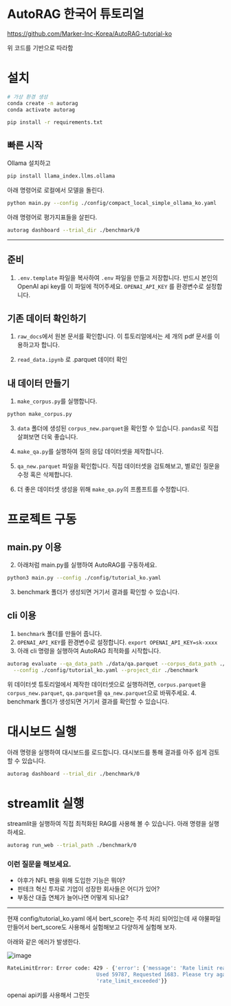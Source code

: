 # AutoRAG 한국어 튜토리얼

https://github.com/Marker-Inc-Korea/AutoRAG-tutorial-ko

위 코드를 기반으로 따라함

# 설치

```bash
# 가상 환경 생성 
conda create -n autorag 
conda activate autorag
```

```bash
pip install -r requirements.txt
```

## 빠른 시작 

Ollama 설치하고 

```bash
pip install llama_index.llms.ollama
```

아래 명령어로 로컬에서 모델을 돌린다.
```bash
python main.py --config ./config/compact_local_simple_ollama_ko.yaml

```

아래 명령어로 평가지표들을 살핀다. 

```bash
autorag dashboard --trial_dir ./benchmark/0
```

------


## 준비 

1. `.env.template` 파일을 복사하여 `.env` 파일을 만들고 저장합니다. 반드시 본인의 OpenAI api key를 이 파일에 적어주세요. `OPENAI_API_KEY` 를 환경변수로 설정합니다.



## 기존 데이터 확인하기 

1. `raw_docs`에서 원본 문서를 확인합니다. 이 튜토리얼에서는 세 개의 pdf 문서를 이용하고자 합니다.

2. `read_data.ipynb` 로 .parquet 데이터 확인 

## 내 데이터 만들기 

1. `make_corpus.py`를 실행합니다. 
```bash
python make_corpus.py 
```
3. `data` 폴더에 생성된 `corpus_new.parquet`을 확인할 수 있습니다. `pandas`로 직접 살펴보면 더욱 좋습니다.

5. `make_qa.py`를 실행하여 질의 응답 데이터셋을 제작합니다. 
6. `qa_new.parquet` 파일을 확인합니다. 직접 데이터셋을 검토해보고, 별로인 질문을 수정 혹은 삭제합니다.
7. 더 좋은 데이터셋 생성을 위해 `make_qa.py`의 프롬프트를 수정합니다.

# 프로젝트 구동

## main.py 이용


2. 아래처럼 main.py를 실행하여 AutoRAG를 구동하세요.
```bash
python3 main.py --config ./config/tutorial_ko.yaml
```
3. benchmark 폴더가 생성되면 거기서 결과를 확인할 수 있습니다.

## cli 이용

1. `benchmark` 폴더를 만들어 줍니다.
2. `OPENAI_API_KEY`를 환경변수로 설정합니다. `export OPENAI_API_KEY=sk-xxxx` 
3. 아래 cli 명령을 실행하여 AutoRAG 최적화를 시작합니다.
```bash
autorag evaluate --qa_data_path ./data/qa.parquet --corpus_data_path ./data/corpus.parquet \
  --config ./config/tutorial_ko.yaml --project_dir ./benchmark
```
위 데이터셋 튜토리얼에서 제작한 데이터셋으로 실행하려면, 
`corpus.parquet`을 `corpus_new.parquet`, `qa.parquet`을 `qa_new.parquet`으로 바꿔주세요.
4. benchmark 폴더가 생성되면 거기서 결과를 확인할 수 있습니다.

# 대시보드 실행

아래 명령을 실행하여 대시보드를 로드합니다. 대시보드를 통해 결과를 아주 쉽게 검토할 수 있습니다.

```bash
autorag dashboard --trial_dir ./benchmark/0
```

# streamlit 실행
streamlit을 실행하여 직접 최적화된 RAG를 사용해 볼 수 있습니다. 
아래 명령을 실행하세요.

```bash
autorag run_web --trial_path ./benchmark/0
```

### 이런 질문을 해보세요.
- 야후가 NFL 팬을 위해 도입한 기능은 뭐야?
- 핀테크 혁신 투자로 기업이 성장한 회사들은 어디가 있어?
- 부동산 대출 연체가 늘어나면 어떻게 되나요?


-------------

현재 config/tutorial_ko.yaml 에서 bert_score는 주석 처리 되어있는데 
새 야물파일 만들어서 bert_score도 사용해서 실험해보고 다양하게 실험해 보자. 


아래와 같은 에러가 발생한다. 

![image](https://github.com/khw11044/AutoRAG-tutorial-mine/assets/51473705/7f1051a2-f6c9-44de-91ba-c9ff43849352)

```bash
RateLimitError: Error code: 429 - {'error': {'message': 'Rate limit reached for gpt-3.5-turbo in organization org-gfkziyhMDatLfCvKBtEcO7oE on tokens per min (TPM): Limit 60000, 
                             Used 59787, Requested 1683. Please try again in 1.47s. Visit https://platform.openai.com/account/rate-limits to learn more.', 'type': 'tokens', 'param': None, 'code':
                             'rate_limit_exceeded'}}
```

openai api키를 사용해서 그런듯 